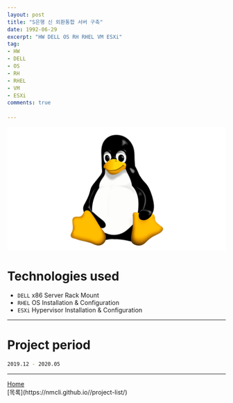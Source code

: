 ```yaml
---
layout: post
title: "S은행 신 외환통합 서버 구축"
date: 1992-06-29
excerpt: "HW DELL OS RH RHEL VM ESXi"
tag:
- HW
- DELL
- OS
- RH
- RHEL
- VM
- ESXi
comments: true

---
```


![Untitled](/assets/img/linux_logo.png)
# Technologies used
* `DELL` x86 Server Rack Mount
* `RHEL` OS Installation & Configuration
* `ESXi` Hypervisor Installation & Configuration

---

# Project period
```bash
2019.12 - 2020.05
```
---

<div markdown="0"><a href="#" class="btn">Home</a></div>
[목록](https://nmcli.github.io//project-list/)
